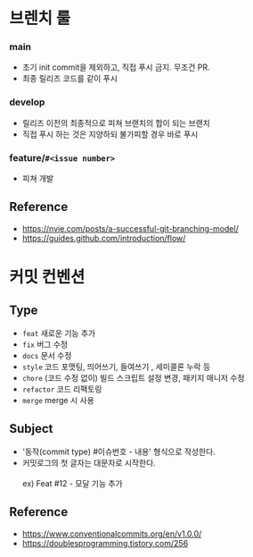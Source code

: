 # 브렌치 룰

### main

- 초기 init commit을 제외하고, 직접 푸시 금지. 무조건 PR.
- 최종 릴리즈 코드를 같이 푸시

### develop

- 릴리즈 이전의 최종적으로 피쳐 브랜치의 합이 되는 브랜치
- 직접 푸시 하는 것은 지양하되 불가피할 경우 바로 푸시

### feature/`#<issue number>`

- 피쳐 개발

## Reference

- https://nvie.com/posts/a-successful-git-branching-model/
- https://guides.github.com/introduction/flow/

# 커밋 컨벤션

## Type

- `feat` 새로운 기능 추가
- `fix` 버그 수정
- `docs` 문서 수정
- `style` 코드 포맷팅, 띄어쓰기, 들여쓰기 , 세미콜론 누락 등
- `chore` (코드 수정 없이) 빌드 스크립트 설정 변경, 패키지 매니저 수정
- `refactor` 코드 리팩토링
- `merge` merge 시 사용

## Subject

- '동작(commit type) #이슈번호 - 내용' 형식으로 작성한다.
- 커밋로그의 첫 글자는 대문자로 시작한다.
  <br/>
  <br/>
  ex) Feat #12 - 모달 기능 추가

## Reference

- https://www.conventionalcommits.org/en/v1.0.0/
- https://doublesprogramming.tistory.com/256

